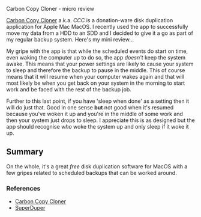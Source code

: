 
Carbon Copy Cloner - micro review

[Carbon Copy Cloner](http://www.bombich.com/) a.k.a. _CCC_ is a
donation-ware disk duplication application for Apple Mac MacOS. I recently
used the app to successfully move my data from a HDD to an SDD and I
decided to give it a go as part of my regular backup system. Here's my
mini review…

My gripe with the app is that while the scheduled events do start on
time, even waking the computer up to do so, the app _doesn't_ keep the
system awake. This means that your power settings are likely to cause
your system to sleep and therefore the backup to pause in the middle.
This of course means that it will resume when your computer wakes again
and that will most likely be when you get back on your system in the
morning to start work and be faced with the rest of the backup job.

Further to this last point, if you have 'sleep when done' as a setting
then it will do just that. Good in one sense **but** not good when it's
resumed because you've woken it up and you're in the middle of some work
and then your system just drops to sleep. I appreciate this is as
designed but the app should recognise _who_ woke the system up and only
sleep if it woke it up.

## Summary

On the whole, it's a great _free_ disk duplication software for MacOS with
a few gripes related to scheduled backups that can be worked around.

### References

- [Carbon Copy Cloner](http://www.bombich.com/)
- [SuperDuper](http://www.shirt-pocket.com/)
